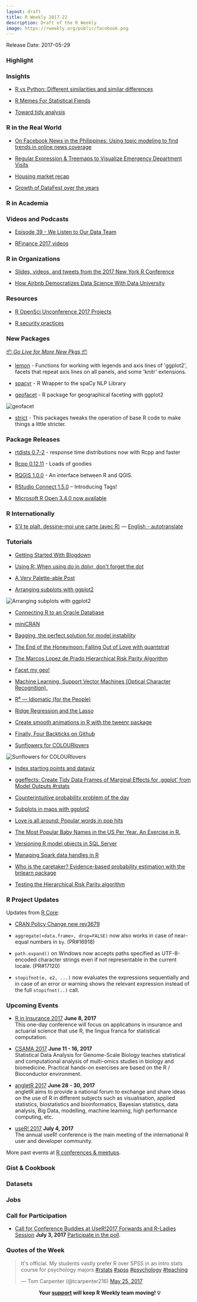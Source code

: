 ```yaml
---
layout: draft
title: R Weekly 2017-22
description: Draft of the R Weekly
image: https://rweekly.org/public/facebook.png
---
```


Release Date: 2017-05-29

###  Highlight



###  Insights

+ [R vs Python: Different similarities and similar differences](https://gigadom.wordpress.com/2017/05/22/r-vs-python-different-similarities-and-similar-differences/)

+ [R Memes For Statistical Fiends](https://www.facebook.com/Rmemes0)

+ [Toward tidy analysis](https://simplystatistics.org/2017/05/24/toward-tidy-analysis/)

###  R in the Real World

+ [On Facebook News in the Philippines: Using topic modeling to find trends in online news coverage](http://www.tjpalanca.com/2017/03/facebook-news-topic-modeling.html)

+ [Regular Expression & Treemaps to Visualize Emergency Department Visits](https://incidental-ideas.org/2017/05/25/regular-expression-treemaps-to-visualize-emergency-department-visits/)

+ [Housing market recap](http://lenkiefer.github.io/2017/05/25/week-in-review)

+ [Growth of DataFest over the years ](https://rviews.rstudio.com/2017/05/24/growth-of-datafest-over-the-years/)

###  R in Academia



###  Videos and Podcasts


+ [Episode 39 - We Listen to Our Data Team](https://soundcloud.com/nssd-podcast/episode-39-we-listen-to-our-data-team)

+ [RFinance 2017 videos](https://channel9.msdn.com/events/RFinance/RFinance-2017)

###  R in Organizations

+ [Slides, videos, and tweets from the 2017 New York R Conference](http://varianceexplained.org/r/nyr-conference/)

+ [How Airbnb Democratizes Data Science With Data University](https://medium.com/airbnb-engineering/how-airbnb-democratizes-data-science-with-data-university-3eccc71e073a?source=rss----53c7c27702d5--data_science)



###  Resources

+ [R OpenSci Unconference 2017 Projects](https://ropenscilabs.github.io/runconf17-projects/)

+ [R security practices](https://ropenscilabs.github.io/r-security-practices/index.html)


###  New Packages

<p class="added-hostname"><a href="https://rweekly.org/live" target="_blank" class="externalLink">📦 <i>Go Live for More New Pkgs</i> 📦</a></p>

+ [lemon](https://github.com/stefanedwards/lemon) - Functions for working with legends and axis lines of 'ggplot2', facets that repeat axis lines on all panels, and some 'knitr' extensions.

+ [spacyr](http://github.com/kbenoit/spacyr) - R Wrapper to the spaCy NLP Library

+ [geofacet](https://github.com/hafen/geofacet) - 
R package for geographical faceting with ggplot2

![geofacet](https://cloud.githubusercontent.com/assets/1275592/26282369/611ab89e-3dc5-11e7-86eb-65685cc2948b.png)

+ [strict](https://github.com/hadley/strict) - This packages tweaks the operation of base R code to make things a little stricter.

###  Package Releases

+ [rtdists 0.7-2](http://singmann.org/rtdists-0-7-2-response-time-distributions-now-with-rcpp-and-faster/) - response time distributions now with Rcpp and faster

+ [Rcpp 0.12.11](http://dirk.eddelbuettel.com/blog/2017/05/23#rcpp_0.12.11) - Loads of goodies

+ [RQGIS 1.0.0](https://jannesm.wordpress.com/2017/05/26/rqgis-release-1-0-0/) - An interface between R and QGIS.

+ [RStudio Connect 1.5.0](https://blog.rstudio.org/2017/05/23/rstudio-connect-1-5-0-introducing-tags/)  – Introducing Tags!

+ [Microsoft R Open 3.4.0 now available](http://blog.revolutionanalytics.com/2017/05/microsoft-r-open-340-now-available.html)


###  R Internationally

+ [S’il te plaît, dessine-moi une carte (avec R)](http://www.thinkr.fr/sil-te-plait-dessine-moi-carte-r/) — [English - autotranslate](http://translate.google.com/translate?hl=&sl=fr&tl=en&u=http://www.thinkr.fr/sil-te-plait-dessine-moi-carte-r/)



###  Tutorials

+ [Getting Started With Blogdown](https://www.znmeb.mobi/2017/05/12/getting-started-with-blogdown/)

+ [Using R: When using do in dplyr, don't forget the dot](https://martinsbioblogg.wordpress.com/2017/05/21/using-r-when-using-do-in-dplyr-dont-forget-the-dot/)

+ [A Very Palette-able  Post](https://rud.is/b/2017/05/21/a-very-pallete-able-post/)

+ [Arranging subplots with ggplot2](https://ikashnitsky.github.io/2017/align-six-maps/)

![Arranging subplots with ggplot2](https://ikashnitsky.github.io/images/170522/s-fig-01.png)

+ [Connecting R to an Oracle Database](http://geraldbelton.com/connecting-r-to-an-oracle-database/)

+ [miniCRAN](http://kbroman.org/blog/2017/05/23/minicran/)

+ [Bagging, the perfect solution for model instability](https://insightr.wordpress.com/2017/05/22/bagging-the-perfect-solution-for-model-instability/)

+ [The End of the Honeymoon: Falling Out of Love with quantstrat](https://ntguardian.wordpress.com/2017/05/22/the-end-of-the-honeymoon-falling-out-of-love-with-quantstrat/)

+ [The Marcos Lopez de Prado Hierarchical Risk Parity Algorithm](https://quantstrattrader.wordpress.com/2017/05/22/the-marcos-lopez-de-prado-hierarchical-risk-parity-algorithm/)


+ [Facet my geo!](http://lenkiefer.github.io/2017/05/22/geo-my-facet)

+ [Machine Learning. Support Vector Machines (Optical Character Recognition).](http://datarvalue.blogspot.com/2017/05/machine-learning-support-vector.html)

+ [R⁶ — Idiomatic (for the People)](https://rud.is/b/2017/05/23/r%e2%81%b6-idiomatic-for-the-people/)

+ [Ridge Regression and the Lasso](https://realdataweb.wordpress.com/2017/05/23/ridge-regression-and-the-lasso/)

+ [Create smooth animations in R with the tweenr package](http://blog.revolutionanalytics.com/2017/05/tweenr.html)

+ [Finally, Four Backticks on Github](https://yihui.name/en/2017/05/four-backticks-github/)

+ [Sunflowers for COLOURlovers](https://fronkonstin.com/2017/05/22/sunflowers-for-colourlovers/)

![Sunflowers for COLOURlovers](https://i1.wp.com/fronkonstin.com/wp-content/uploads/2017/05/flower2.png?w=825&ssl=1)

+ [Index starting points and dataviz](http://lenkiefer.github.io/2017/05/23/index-start)

+ [ggeffects: Create Tidy Data Frames of Marginal Effects for ‚ggplot' from Model Outputs #rstats](https://strengejacke.wordpress.com/2017/05/24/ggeffects-create-tidy-data-frames-of-marginal-effects-for-ggplot-from-model-outputs-rstats/)

+ [Counterintuitive probability problem of the day](http://www.decisionsciencenews.com/2017/05/24/counterintuitive-probability-problem-day/)

+ [Subplots in maps with ggplot2](https://ikashnitsky.github.io/2017/subplots-in-maps/)

+ [Love is all around: Popular words in pop hits](http://blog.revolutionanalytics.com/2017/05/love-is-all-around.html)

+ [The Most Popular Baby Names in the US Per Year. An Exercise in R.](http://datarvalue.blogspot.com/2017/05/the-most-popular-baby-names-in-us-per.html)

+ [Versioning R model objects in SQL Server](https://itsalocke.com/versioning-r-model-objects-in-sql-server/)

+ [Managing Spark data handles in R](http://www.win-vector.com/blog/2017/05/managing-spark-data-handles-in-r/)

+ [Who is the caretaker? Evidence-based probability estimation with the bnlearn package](http://blog.revolutionanalytics.com/2017/05/who-is-the-caretaker.html)

+ [Testing the Hierarchical Risk Parity algorithm](https://quantstrattrader.wordpress.com/2017/05/26/testing-the-hierarchical-risk-parity-algorithm/)

<!--<div class="post-more-begin"></div><div class="post-more-end"></div>-->

###  R Project Updates

Updates from [R Core](http://developer.r-project.org/blosxom.cgi/R-devel/NEWS):

+ [CRAN Policy Change new rev3679](https://github.com/eddelbuettel/crp/commit/25cb0d5baa8ff959fa7e43ba436e2f004cfbacea)

+ `aggregate(<data.frame>, drop=FALSE)` now also works in case of near-equal numbers in `by`. (PR#16918)

+ `path.expand()` on Windows now accepts paths specified as UTF-8-encoded character strings even if not representable in the current locale. (PR#17120)

+ `stopifnot(e, e2, ...)` now evaluates the expressions sequentially and in case of an error or warning shows the relevant expression instead of the full `stopifnot(..)` call.


###  Upcoming Events

+ [R in Insurance 2017](https://rininsurance17.sciencesconf.org/) **June 8, 2017** <br />
This one-day conference will focus on applications in insurance and actuarial science that use R, the lingua franca for statistical computation.

+ [CSAMA 2017](http://www.huber.embl.de/csama2017/) **June 11 - 16, 2017** <br />
Statistical Data Analysis for Genome-Scale Biology teaches statistical and computational analysis of multi-omics studies in biology and biomedicine. Practical hands-on exercises are based on the R / Bioconductor environment.

+ [angletR 2017](http://angletr2017.com/) **June 28 - 30, 2017** <br/>
angletR aims to provide a national forum to exchange and share ideas on the use of R in different subjects such as visualisation, applied statistics, biostatistics and bioinformatics, Bayesian statistics, data analysis, Big Data, modelling, machine learning, high performance computing, etc.

+ [useR! 2017](http://user2017.brussels/) **July 4, 2017** <br />
The annual useR! conference is the main meeting of the international R user and developer community.

More past events at [R conferences & meetups](https://conf.rweekly.org).

### Gist & Cookbook



### Datasets



### Jobs




###  Call for Participation

+ [Call for Conference Buddies at UseR!2017 Forwards and R-Ladies Session](https://user2017.brussels/news/2017/forwards-and-r-ladies-session-monday-3-july) **July 3, 2017** [Participate in the poll](https://user2017.typeform.com/to/Gj4M3H).  

###  Quotes of the Week


<blockquote class="twitter-tweet" data-lang="en"><p lang="en" dir="ltr">It&#39;s official. My students vastly prefer R over SPSS in an intro stats course for psychology majors <a href="https://twitter.com/hashtag/rstats?src=hash">#rstats</a> <a href="https://twitter.com/hashtag/spss?src=hash">#spss</a> <a href="https://twitter.com/hashtag/psychology?src=hash">#psychology</a> <a href="https://twitter.com/hashtag/teaching?src=hash">#teaching</a></p>&mdash; Tom Carpenter (@tcarpenter216) <a href="https://twitter.com/tcarpenter216/status/867621299312443392">May 25, 2017</a></blockquote>




<p class="hide-support added-hostname support-rweekly" style="text-align: center;font-weight: bold;">Your <a class="non-visited externalLink" href="https://www.patreon.com/rweekly" onclick="pas(this)">support</a> will keep R Weekly team moving! 💡</p>
